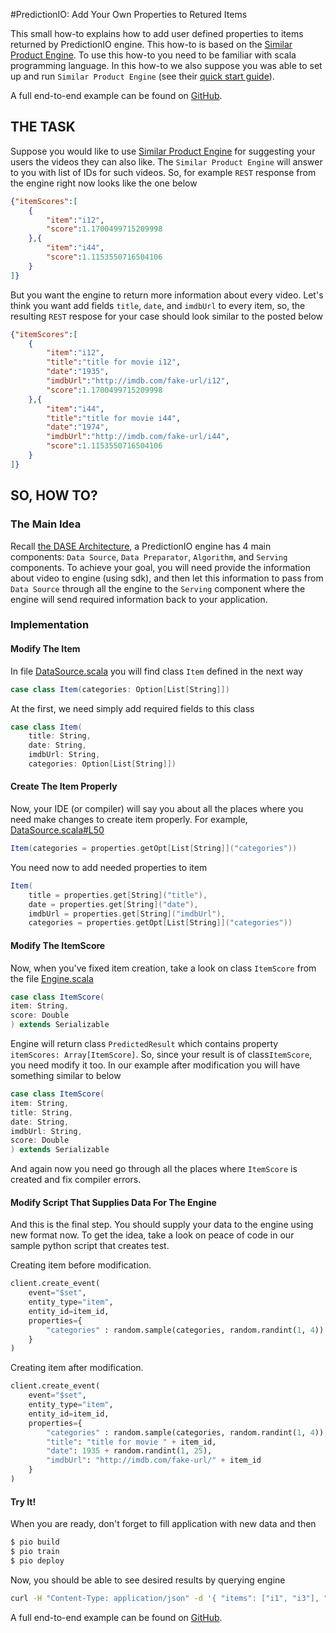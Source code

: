 #PredictionIO: Add Your Own Properties to Retured Items

This small how-to explains how to add user defined properties to items returned by PredictionIO engine.
This how-to is based on the [Similar Product Engine](/templates/similarproduct/quickstart/).
To use this how-to you need to be familiar with scala programming language.
In this how-to we also suppose you was able to set up and run `Similar Product Engine` (see their [quick start guide](/templates/similarproduct/quickstart/)).

A full end-to-end example can be found on
[GitHub](https://github.com/PredictionIO/PredictionIO/tree/master/examples/scala-video-base-with-data).

## THE TASK

Suppose you would like to use [Similar Product Engine](/templates/similarproduct/quickstart/) 
for suggesting your users the videos they can also like. The `Similar Product Engine` will answer to you 
with list of IDs for such videos. So, for example `REST` response from the engine right now 
looks like the one below
```json
{"itemScores":[
	{
		"item":"i12",
		"score":1.1700499715209998
	},{
		"item":"i44",
		"score":1.1153550716504106
	}
]}
```

But you want the engine to return more information about every video. Let's think you want add fields
`title`, `date`, and `imdbUrl` to every item, so, the resulting `REST` respose
for your case should look similar to the posted below
```json
{"itemScores":[
	{
		"item":"i12",
		"title":"title for movie i12",
		"date":"1935",
		"imdbUrl":"http://imdb.com/fake-url/i12",
		"score":1.1700499715209998
	},{
		"item":"i44",
		"title":"title for movie i44",
		"date":"1974",
		"imdbUrl":"http://imdb.com/fake-url/i44",
		"score":1.1153550716504106
	}
]}
``` 

## SO, HOW TO?

### The Main Idea

Recall [the DASE Architecture](/start/engines/), a PredictionIO engine has
4 main components: `Data Source`, `Data Preparator`, `Algorithm`, and `Serving`
components. To achieve your goal, you will need provide the information about video to engine 
(using sdk), and then let this information to pass from `Data Source` through all the engine
to the `Serving` component where the engine will send required information back to your application.

### Implementation

#### Modify The Item
In file [DataSource.scala](https://github.com/PredictionIO/PredictionIO/blob/develop/examples/scala-parallel-similarproduct-multi/src/main/scala/DataSource.scala)
you will find class `Item` defined in the next way
```scala
case class Item(categories: Option[List[String]])
```

At the first, we need simply add required fields to this class
```scala
case class Item(
	title: String,
	date: String,
	imdbUrl: String,
	categories: Option[List[String]])
```

#### Create The Item Properly
Now, your IDE (or compiler) will say you about all the places where you need make changes to create item
properly. For example, [DataSource.scala#L50](https://github.com/PredictionIO/PredictionIO/blob/develop/examples/add-scala-video-base-with-data/examples/scala-video-base-with-data/src/main/scala/DataSource.scala#L50)
```scala
Item(categories = properties.getOpt[List[String]]("categories"))
```
You need now to add needed properties to item
```scala
Item(
	title = properties.get[String]("title"),
	date = properties.get[String]("date"),
	imdbUrl = properties.get[String]("imdbUrl"),
	categories = properties.getOpt[List[String]]("categories"))
```

#### Modify The ItemScore
Now, when you've fixed item creation, take a look on class `ItemScore` from the file [Engine.scala](https://github.com/PredictionIO/PredictionIO/blob/develop/examples/scala-parallel-similarproduct-multi/src/main/scala/Engine.scala)
```scala
case class ItemScore(
item: String,
score: Double
) extends Serializable
```
Engine will return class `PredictedResult` which contains property `itemScores: Array[ItemScore]`.
So, since your result is of class`ItemScore`, you need modify it too. 
In our example after modification you will have something similar to below
```scala 
case class ItemScore(
item: String,
title: String,
date: String,
imdbUrl: String,
score: Double
) extends Serializable
```

And again now you need go through all the places where `ItemScore` is created and fix compiler errors.

#### Modify Script That Supplies Data For The Engine
And this is the final step. You should supply your data to the engine using new format now.
To get the idea, take a look on peace of code in our sample python script that creates test.

Creating item before modification.
```python
client.create_event(
	event="$set",
	entity_type="item",
	entity_id=item_id,
	properties={
		"categories" : random.sample(categories, random.randint(1, 4))
	}
)
```
Creating item after modification.
```python
client.create_event(
	event="$set",
	entity_type="item",
	entity_id=item_id,
	properties={
		"categories" : random.sample(categories, random.randint(1, 4)),
		"title": "title for movie " + item_id,
		"date": 1935 + random.randint(1, 25),
		"imdbUrl": "http://imdb.com/fake-url/" + item_id
	}
)
```

#### Try It!
When you are ready, don't forget to fill application with new data and then
```bash
$ pio build
$ pio train
$ pio deploy
```

Now, you should be able to see desired results by querying engine
```bash
curl -H "Content-Type: application/json" -d '{ "items": ["i1", "i3"], "num": 10}' http://localhost:8000/queries.json
```

A full end-to-end example can be found on
[GitHub](https://github.com/PredictionIO/PredictionIO/tree/master/examples/scala-video-base-with-data).
